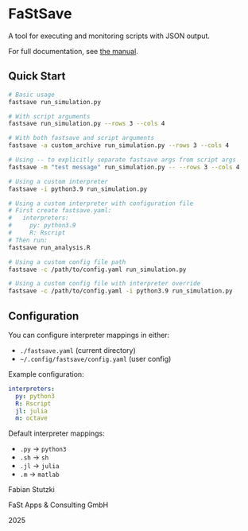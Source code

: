 # FaStSave

A tool for executing and monitoring scripts with JSON output.

For full documentation, see [the manual](docs/manual.md).

## Quick Start

```bash
# Basic usage
fastsave run_simulation.py

# With script arguments
fastsave run_simulation.py --rows 3 --cols 4

# With both fastsave and script arguments
fastsave -a custom_archive run_simulation.py --rows 3 --cols 4

# Using -- to explicitly separate fastsave args from script args
fastsave -m "test message" run_simulation.py -- --rows 3 --cols 4

# Using a custom interpreter
fastsave -i python3.9 run_simulation.py

# Using a custom interpreter with configuration file
# First create fastsave.yaml:
#   interpreters:
#     py: python3.9
#     R: Rscript
# Then run:
fastsave run_analysis.R

# Using a custom config file path
fastsave -c /path/to/config.yaml run_simulation.py

# Using a custom config file with interpreter override
fastsave -c /path/to/config.yaml -i python3.9 run_simulation.py
```

## Configuration

You can configure interpreter mappings in either:
- `./fastsave.yaml` (current directory)
- `~/.config/fastsave/config.yaml` (user config)

Example configuration:
```yaml
interpreters:
  py: python3
  R: Rscript
  jl: julia
  m: octave
```

Default interpreter mappings:
- `.py` -> `python3`
- `.sh` -> `sh`
- `.jl` -> `julia`
- `.m` -> `matlab`

Fabian Stutzki

FaSt Apps & Consulting GmbH

2025